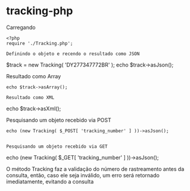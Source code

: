 # tracking-php


Carregando

```
<?php
require './Tracking.php';

Definindo o objeto e recendo o resultado como JSON

```
$track = new Tracking( 'DY277347772BR' );
echo $track->asJson();

Resultado como Array

```
echo $track->asArray();

Resultado como XML

```
echo $track->asXml();

Pesquisando um objeto recebido via POST

```
echo (new Tracking( $_POST[ 'tracking_number' ] ))->asJson();


Pesquisando um objeto recebido via GET

```
echo (new Tracking( $_GET[ 'tracking_number' ] ))->asJson();


O método Tracking faz a validação do número de rastreamento antes da consulta, então, caso ele seja inválido, um erro será retornado imediatamente, evitando a consulta


